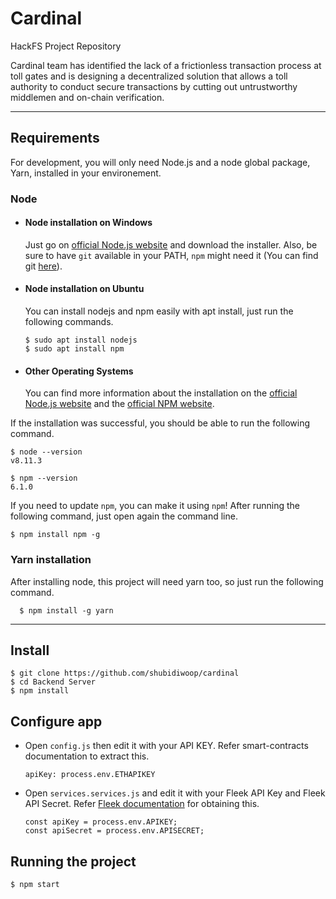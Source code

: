 # Cardinal 
HackFS Project Repository

Cardinal team has identified the lack of a frictionless transaction process at toll gates and is designing a decentralized solution that allows a toll authority to conduct secure transactions by cutting out untrustworthy middlemen and on-chain verification.

---
## Requirements

For development, you will only need Node.js and a node global package, Yarn, installed in your environement.

### Node
- #### Node installation on Windows

  Just go on [official Node.js website](https://nodejs.org/) and download the installer.
Also, be sure to have `git` available in your PATH, `npm` might need it (You can find git [here](https://git-scm.com/)).

- #### Node installation on Ubuntu

  You can install nodejs and npm easily with apt install, just run the following commands.

      $ sudo apt install nodejs
      $ sudo apt install npm

- #### Other Operating Systems
  You can find more information about the installation on the [official Node.js website](https://nodejs.org/) and the [official NPM website](https://npmjs.org/).

If the installation was successful, you should be able to run the following command.

    $ node --version
    v8.11.3

    $ npm --version
    6.1.0

If you need to update `npm`, you can make it using `npm`! After running the following command, just open again the command line.

    $ npm install npm -g

###
### Yarn installation
  After installing node, this project will need yarn too, so just run the following command.

      $ npm install -g yarn

---

## Install

    $ git clone https://github.com/shubidiwoop/cardinal
    $ cd Backend Server
    $ npm install

## Configure app
  
- Open `config.js` then edit it with your API KEY. Refer smart-contracts documentation to extract this.

    ```shell
    apiKey: process.env.ETHAPIKEY

- Open `services.services.js` and edit it with your Fleek API Key and Fleek API Secret. Refer [Fleek documentation](https://docs.fleek.co/) for obtaining this.

    ```shell
    const apiKey = process.env.APIKEY;
    const apiSecret = process.env.APISECRET;

## Running the project

    $ npm start


